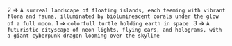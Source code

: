 2 => `A surreal landscape of floating islands, each teeming with vibrant flora and fauna, illuminated by bioluminescent corals under the glow of a full moon.`  1 => `colorfull turtle holding earth in space
`  3 => `A futuristic cityscape of neon lights, flying cars, and holograms, with a giant cyberpunk dragon looming over the skyline`  